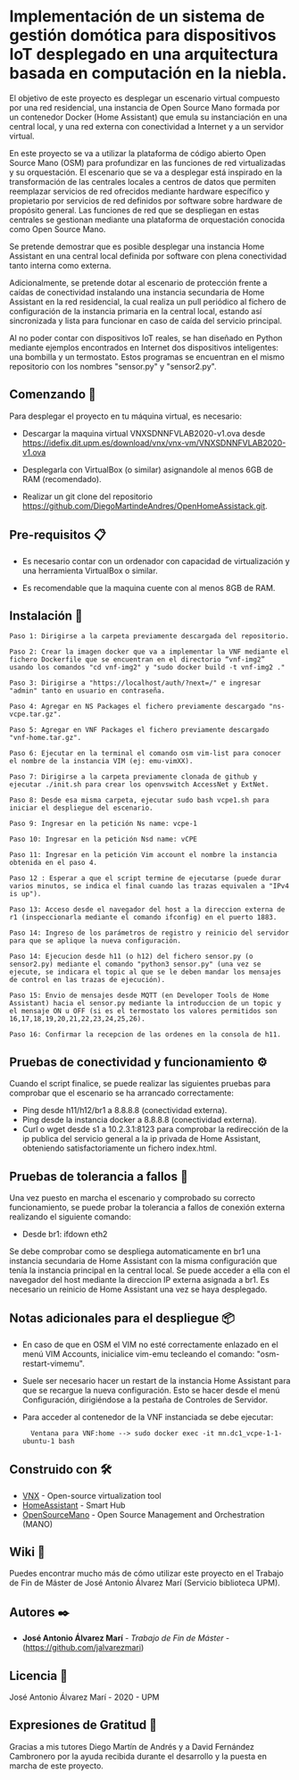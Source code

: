 #  Implementación de un sistema de gestión domótica para dispositivos IoT desplegado en una arquitectura basada en computación en la niebla.

El objetivo de este proyecto es desplegar un escenario virtual compuesto por una red residencial, una instancia de Open Source Mano formada por un contenedor Docker (Home Assistant) que emula su instanciación en una central local, y una red externa con conectividad a Internet y a un servidor virtual. 

En este proyecto se va a utilizar la plataforma de código abierto Open Source Mano (OSM) para profundizar en las funciones de red virtualizadas y su orquestación. El escenario que se va a desplegar está inspirado en la transformación de las centrales locales a centros de datos que permiten reemplazar servicios de red ofrecidos mediante hardware específico y propietario por servicios de red definidos por software sobre hardware de propósito general. Las funciones de red que se despliegan en estas centrales se gestionan mediante una plataforma de orquestación conocida como Open Source Mano. 

Se pretende demostrar que es posible desplegar una instancia Home Assistant en una central local definida por software con plena conectividad tanto interna como externa. 

Adicionalmente, se pretende dotar al escenario de protección frente a caídas de conectividad instalando una instancia secundaria de Home Assistant en la red residencial, la cual realiza un pull periódico al fichero de configuración de la instancia primaria en la central local, estando así sincronizada y lista para funcionar en caso de caída del servicio principal.  

Al no poder contar con dispositivos IoT reales, se han diseñado en Python mediante ejemplos encontrados en Internet dos dispositivos inteligentes: una bombilla y un termostato. Estos programas se encuentran en el mismo repositorio con los nombres "sensor.py" y "sensor2.py".



## Comenzando 🚀

Para desplegar el proyecto en tu máquina virtual, es necesario:

- Descargar la maquina virtual VNXSDNNFVLAB2020-v1.ova desde https://idefix.dit.upm.es/download/vnx/vnx-vm/VNXSDNNFVLAB2020-v1.ova

- Desplegarla con VirtualBox (o similar) asignandole al menos 6GB de RAM (recomendado).

- Realizar un git clone del repositorio https://github.com/DiegoMartindeAndres/OpenHomeAssistack.git.



## Pre-requisitos 📋

- Es necesario contar con un ordenador con capacidad de virtualización y una herramienta VirtualBox o similar.

- Es recomendable que la maquina cuente con al menos 8GB de RAM.



## Instalación 🔧
	
	Paso 1: Dirigirse a la carpeta previamente descargada del repositorio.

	Paso 2: Crear la imagen docker que va a implementar la VNF mediante el fichero Dockerfile que se encuentran en el directorio “vnf-img2” usando los comandos "cd vnf-img2" y "sudo docker build -t vnf-img2 ."

	Paso 3: Dirigirse a "https://localhost/auth/?next=/" e ingresar "admin" tanto en usuario en contraseña.

	Paso 4: Agregar en NS Packages el fichero previamente descargado "ns-vcpe.tar.gz".

	Paso 5: Agregar en VNF Packages el fichero previamente descargado "vnf-home.tar.gz".

	Paso 6: Ejecutar en la terminal el comando osm vim-list para conocer el nombre de la instancia VIM (ej: emu-vimXX).

	Paso 7: Dirigirse a la carpeta previamente clonada de github y ejecutar ./init.sh para crear los openvswitch AccessNet y ExtNet.

	Paso 8: Desde esa misma carpeta, ejecutar sudo bash vcpe1.sh para iniciar el despliegue del escenario.

	Paso 9: Ingresar en la petición Ns name: vcpe-1

	Paso 10: Ingresar en la petición Nsd name: vCPE

	Paso 11: Ingresar en la petición Vim account el nombre la instancia obtenida en el paso 4.

	Paso 12 : Esperar a que el script termine de ejecutarse (puede durar varios minutos, se indica el final cuando las trazas equivalen a "IPv4 is up").

	Paso 13: Acceso desde el navegador del host a la direccion externa de r1 (inspeccionarla mediante el comando ifconfig) en el puerto 1883.

	Paso 14: Ingreso de los parámetros de registro y reinicio del servidor para que se aplique la nueva configuración.

	Paso 14: Ejecucion desde h11 (o h12) del fichero sensor.py (o sensor2.py) mediante el comando "python3 sensor.py" (una vez se ejecute, se indicara el topic al que se le deben mandar los mensajes de control en las trazas de ejecución).

	Paso 15: Envio de mensajes desde MQTT (en Developer Tools de Home Assistant) hacia el sensor.py mediante la introduccion de un topic y el mensaje ON u OFF (si es el termostato los valores permitidos son 16,17,18,19,20,21,22,23,24,25,26).

	Paso 16: Confirmar la recepcion de las ordenes en la consola de h11.



## Pruebas de conectividad y funcionamiento ⚙️

Cuando el script finalice, se puede realizar las siguientes pruebas para comprobar que el escenario se ha arrancado correctamente:

- Ping desde h11/h12/br1 a 8.8.8.8 (conectividad externa).
- Ping desde la instancia docker a 8.8.8.8 (conectividad externa).
- Curl o wget desde s1 a 10.2.3.1:8123 para comprobar la redirección de la ip publica del servicio general a la ip privada de Home Assistant, obteniendo satisfactoriamente un fichero index.html.



## Pruebas de tolerancia a fallos 🔩

Una vez puesto en marcha el escenario y comprobado su correcto funcionamiento, se puede probar la tolerancia a fallos de conexión externa realizando el siguiente comando:

- Desde br1: ifdown eth2

Se debe comprobar como se despliega automaticamente en br1 una instancia secundaria de Home Assistant con la misma configuración que tenía la instancia principal en la central local. Se puede acceder a ella con el navegador del host mediante la  direccion IP externa asignada a br1. Es necesario un reinicio de Home Assistant una vez se haya desplegado.



## Notas adicionales para el despliegue 📦

- En caso de que en OSM el VIM no esté correctamente enlazado en el menú VIM Accounts, inicialice vim-emu tecleando el comando: "osm-restart-vimemu".

- Suele ser necesario hacer un restart de la instancia Home Assistant para que se recargue la nueva configuración. Esto se hacer desde el menú Configuración, dirigiéndose a la pestaña de Controles de Servidor.

- Para acceder al contenedor de la VNF instanciada se debe ejecutar:

		Ventana para VNF:home --> sudo docker exec -it mn.dc1_vcpe-1-1-ubuntu-1 bash



## Construido con 🛠️

* [VNX](https://web.dit.upm.es/vnxwiki/index.php/Main_Page) - Open-source virtualization tool
* [HomeAssistant](https://www.home-assistant.io/) - Smart Hub
* [OpenSourceMano](https://osm.etsi.org/) - Open Source Management and Orchestration (MANO)


## Wiki 📖

Puedes encontrar mucho más de cómo utilizar este proyecto en el Trabajo de Fin de Máster de José Antonio Álvarez Marí (Servicio biblioteca UPM).



## Autores ✒️

* **José Antonio Álvarez Marí** - *Trabajo de Fin de Máster* - (https://github.com/jalvarezmari)



## Licencia 📄

José Antonio Álvarez Marí - 2020 - UPM



## Expresiones de Gratitud 🎁

Gracias a mis tutores Diego Martín de Andrés y a David Fernández Cambronero por la ayuda recibida durante el desarrollo y la puesta en marcha de este proyecto.
